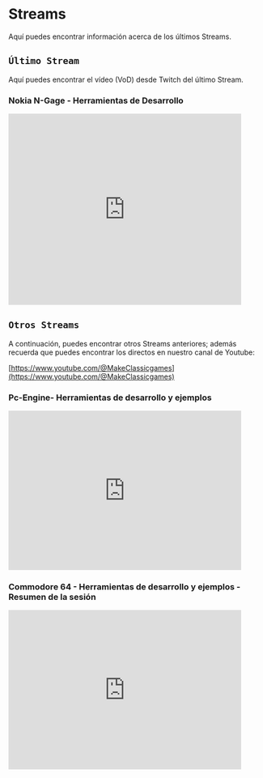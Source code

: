 # Streams

Aquí puedes encontrar información acerca de los últimos Streams.

## ```Último Stream```

Aquí puedes encontrar el vídeo (VoD) desde Twitch del último Stream.

### Nokia N-Gage - Herramientas de Desarrollo

<iframe src="https://player.twitch.tv/?video=2458537933&parent=makeclassicgames.dev" frameborder="0" allowfullscreen="true" scrolling="no" height="378" width="460"></iframe>

<p></p>

## ```Otros Streams```

A continuación, puedes encontrar otros Streams anteriores; además recuerda que puedes encontrar los directos en nuestro canal de Youtube:

[https://www.youtube.com/@MakeClassicgames](https://www.youtube.com/@MakeClassicgames)

<p></p>

### Pc-Engine- Herramientas de desarrollo y ejemplos

<iframe width="460" height="315" src="https://www.youtube.com/embed/CmLG6RFAquA?si=FWJ7lpyGzvKA3C_0" title="YouTube video player" frameborder="0" allow="accelerometer; autoplay; clipboard-write; encrypted-media; gyroscope; picture-in-picture; web-share" referrerpolicy="strict-origin-when-cross-origin" allowfullscreen></iframe>


### Commodore 64 - Herramientas de desarrollo y ejemplos - Resumen de la sesión

<iframe width="460" height="315" src="https://www.youtube.com/embed/diacznMip8w?si=NnDFKsUksttm_kty" title="YouTube video player" frameborder="0" allow="accelerometer; autoplay; clipboard-write; encrypted-media; gyroscope; picture-in-picture; web-share" referrerpolicy="strict-origin-when-cross-origin" allowfullscreen></iframe>

